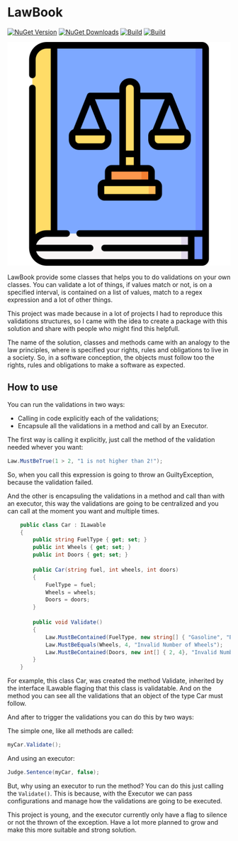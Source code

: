 # LawBook
[![NuGet Version](https://img.shields.io/nuget/v/LawBook.svg)](https://www.nuget.org/packages/LawBook/ "NuGet Version")
[![NuGet Downloads](https://img.shields.io/nuget/dt/LawBook.svg)](https://www.nuget.org/packages/LawBook/ "NuGet Downloads")
[![Build](https://github.com/TheLe0/LawBook/actions/workflows/deploy_nuget.yml/badge.svg)](https://github.com/TheLe0/LawBook/actions/workflows/deploy_nuget.yml) 
[![Build](https://github.com/TheLe0/LawBook/actions/workflows/pull_request.yml/badge.svg)](https://github.com/TheLe0/LawBook/actions/workflows/pull_request.yml)

![LawBook](./images/logo.png)

LawBook provide some classes that helps you to do validations on your own classes. You can validate a lot of things, if values match or not, is on a specified interval, is contained on a list of values, match to a regex expression and a lot of other things.

This project was made because in a lot of projects I had to reproduce this validations structures, so I came with the idea to create a package with this solution and share with people who might find this helpfull.

The name of the solution, classes and methods came with an analogy to the law principles, where is specified your rights, rules and obligations to live in a society. So, in a software conception, the objects must follow too the rights, rules and obligations to make a software as expected.

## How to use ###

You can run the validations in two ways:

* Calling in code explicitly each of the validations;
* Encapsule all the validations in a method and call by an Executor.


The first way is calling it explicitly, just call the method of the validation needed whever
you want:

```csharp
Law.MustBeTrue(1 > 2, "1 is not higher than 2!");
```
So, when you call this expression is going to throw an GuiltyException, because the validation failed.

And the other is encapsuling the validations in a method and call than with an executor, this way the validations are going to be centralized and you can call at the moment you want and multiple times.

```csharp
    public class Car : ILawable
    {
        public string FuelType { get; set; }
        public int Wheels { get; set; }
        public int Doors { get; set; }

        public Car(string fuel, int wheels, int doors)
        {
            FuelType = fuel;
            Wheels = wheels;
            Doors = doors;
        }

        public void Validate()
        {
            Law.MustBeContained(FuelType, new string[] { "Gasoline", "Biodiesel" }, "Invalid Fuel Type");
            Law.MustBeEquals(Wheels, 4, "Invalid Number of Wheels");
            Law.MustBeContained(Doors, new int[] { 2, 4}, "Invalid Number of Doors");
        }
    }
```

For example, this class Car, was created the method Validate, inherited by the interface ILawable flaging that this class is validatable. And on the method you can see all the validations that an object of the type Car must follow.

And after to trigger the validations you can do this by two ways:

The simple one, like all methods are called:

```csharp
myCar.Validate();
```

And using an executor:

```csharp
Judge.Sentence(myCar, false);
```

But, why using an executor to run the method? You can do this just calling the ``` Validate() ```.
This is because, with the Executor we can pass configurations and manage how the validations are going to be executed. 

This project is young, and the executor currently only have a flag to silence or not the thrown of the exception. Have a lot more planned to grow and make this more suitable and strong solution.
